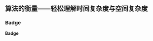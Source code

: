 ## 算法的衡量——轻松理解时间复杂度与空间复杂度

### Badge <Badge text="beta" type="warning"/> <Badge text="默认主题"/>

<color type='0'>**Badge**</color>
